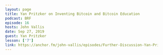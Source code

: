 ```yaml
---
layout: page
title: Yan Pritzker on Inventing Bitcoin and Bitcoin Education
podcast: BRF
episode: 16
hosts: John Vallis
date: Sep 27, 2019
guest: Yan Pritzker
lesson: ['7']
link: https://anchor.fm/john-vallis/episodes/Further-Discussion-Yan-Pritzker-e5jlsh
---
```

